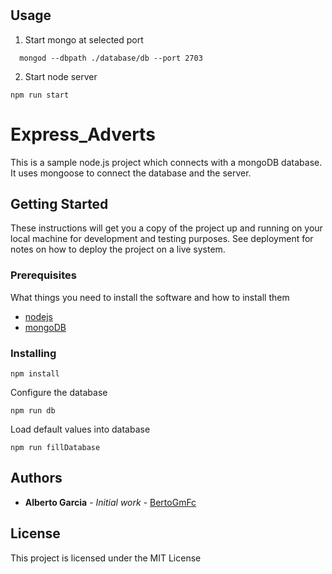 # 



## Usage
1. Start mongo at selected port
  ```
    mongod --dbpath ./database/db --port 2703
  ```
2. Start node server 
  ```
  npm run start
  ```
  
# Express_Adverts

This is a sample node.js project which connects with a mongoDB database. It uses mongoose to connect the database and the server.

## Getting Started

These instructions will get you a copy of the project up and running on your local machine for development and testing purposes. See deployment for notes on how to deploy the project on a live system.

### Prerequisites

What things you need to install the software and how to install them
* [nodejs](https://nodejs.org/es)
* [mongoDB](https://docs.mongodb.com/manual/installation)

### Installing

```
npm install
```
Configure the database
```
npm run db
```
Load default values into database
```
npm run fillDatabase
```

## Authors

* **Alberto Garcia** - *Initial work* - [BertoGmFc](https://github.com/BertoGmFc)

## License

This project is licensed under the MIT License
